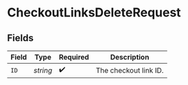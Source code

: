 # CheckoutLinksDeleteRequest


## Fields

| Field                 | Type                  | Required              | Description           |
| --------------------- | --------------------- | --------------------- | --------------------- |
| `ID`                  | *string*              | :heavy_check_mark:    | The checkout link ID. |